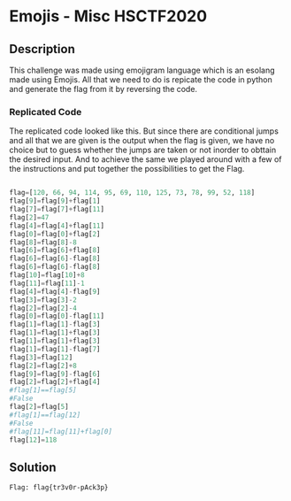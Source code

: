 # Emojis - Misc HSCTF2020

## Description

This challenge was made using emojigram language which is an esolang made using Emojis. All that we need to do is repicate the code in python and generate the flag from it by reversing the code.

### Replicated Code

The replicated code looked like this.
But since there are conditional jumps and all that we are given is the output when the flag is given, we have no choice but to guess whether the jumps are taken or not inorder to obttain the desired input.
And to achieve the same we played around with a few of the instructions and put together the possibilities to get the Flag.

```python

flag=[120, 66, 94, 114, 95, 69, 110, 125, 73, 78, 99, 52, 118]
flag[9]=flag[9]+flag[1]
flag[7]=flag[7]+flag[11]
flag[2]=47
flag[4]=flag[4]+flag[11]
flag[0]=flag[0]+flag[2]
flag[8]=flag[8]-8
flag[6]=flag[6]+flag[8]
flag[6]=flag[6]-flag[8]
flag[6]=flag[6]-flag[8]
flag[10]=flag[10]+8
flag[11]=flag[11]-1
flag[4]=flag[4]-flag[9]
flag[3]=flag[3]-2
flag[2]=flag[2]-4
flag[0]=flag[0]-flag[11]
flag[1]=flag[1]-flag[3]
flag[1]=flag[1]+flag[3]
flag[1]=flag[1]+flag[3]
flag[1]=flag[1]-flag[7]
flag[3]=flag[12]
flag[2]=flag[2]+8
flag[9]=flag[9]-flag[6]
flag[2]=flag[2]+flag[4]
#flag[1]==flag[5]
#False
flag[2]=flag[5]
#flag[1]==flag[12]
#False
#flag[11]=flag[11]+flag[0]
flag[12]=118

```
## Solution

`Flag: flag{tr3v0r-pAck3p}`

#
